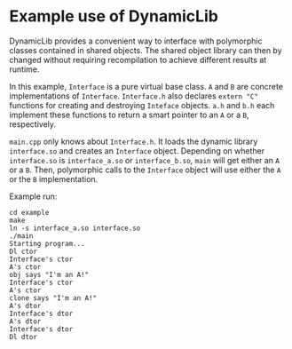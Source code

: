 # Example use of DynamicLib

DynamicLib provides a convenient way to interface with polymorphic classes
contained in shared objects. The shared object library can then by changed
without requiring recompilation to achieve different results at runtime.

In this example, `Interface` is a pure virtual base class.
`A` and `B` are concrete implementations of `Interface`.
`Interface.h` also declares  `extern "C"` functions 
for creating and destroying `Inteface` objects.
`a.h` and `b.h` each implement these functions to return
a smart pointer to an `A` or a `B`, respectively.

`main.cpp` only knows about `Interface.h`. It loads the dynamic
library `interface.so` and creates an `Interface` object.
Depending on whether `interface.so` is `interface_a.so` or
`interface_b.so`, `main` will get either an `A` or a `B`.
Then, polymorphic calls to the `Interface` object will
use either the `A` or the `B` implementation.

Example run:

    cd example
    make
    ln -s interface_a.so interface.so
    ./main
    Starting program...
    Dl ctor
    Interface's ctor
    A's ctor
    obj says "I'm an A!"
    Interface's ctor
    A's ctor
    clone says "I'm an A!"
    A's dtor
    Interface's dtor
    A's dtor
    Interface's dtor
    Dl dtor

